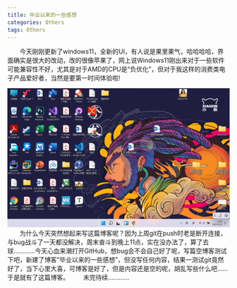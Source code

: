 ```yaml
---
title: 毕业以来的一些感想
categories: Others  
tags: Others 
---
```


　　今天刚刚更新了windows11，全新的UI，有人说是果里果气，哈哈哈哈，界面确实是很大的改动，改的很像苹果了，网上说Windows11刚出来对于一些软件可能兼容性不好，尤其是对于AMD的CPU是“负优化”，但对于我这样的消费类电子产品爱好者，当然是要第一时间体验啦!
<div align=center><img src="/public/image/毕业以来的一些感想/Windows11.jpg"/></div>
　　为什么今天突然想起来写这篇博客呢？因为上周git在push时老是断开连接，与bug战斗了一天都没解决，周末奋斗到晚上11点，实在没办法了，算了去球…………今天心血来潮打开GitHub，想bug会不会自己好了呢，写篇空博客测试下吧，新建了博客“毕业以来的一些感想”，但没写任何内容，结果一测试git竟然好了，当下心里大喜，可博客是好了，但是内容还是空的呢，胡乱写些什么吧……于是就有了这篇博客。
　　未完待续…………